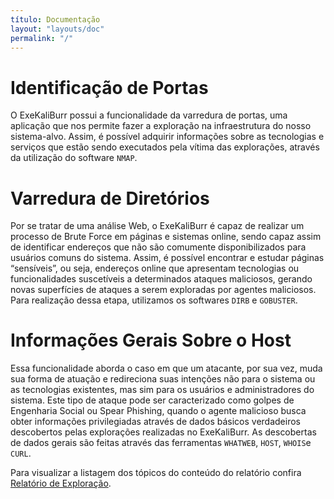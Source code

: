 ```yaml
---
título: Documentação
layout: "layouts/doc"
permalink: "/"
---
```


# Identificação de Portas

O ExeKaliBurr possui a funcionalidade da varredura de portas, uma aplicação que nos permite fazer a exploração na infraestrutura do nosso sistema-alvo. Assim, é possível adquirir informações sobre as tecnologias e serviços que estão sendo executados pela vítima das explorações, através da utilização do software `NMAP`.

# Varredura de Diretórios

Por se tratar de uma análise Web, o ExeKaliBurr é capaz de realizar um processo de Brute Force em páginas e sistemas online, sendo capaz assim de identificar endereços que não são comumente disponibilizados para usuários comuns do sistema. Assim, é possível encontrar e estudar páginas “sensíveis”, ou seja, endereços online que apresentam tecnologias ou funcionalidades suscetíveis a determinados ataques maliciosos, gerando novas superfícies de ataques a serem exploradas por agentes maliciosos. Para realização dessa etapa, utilizamos os softwares `DIRB` e `GOBUSTER`.

# Informações Gerais Sobre o Host

Essa funcionalidade aborda o caso em que um atacante, por sua vez, muda sua forma de atuação e redireciona suas intenções não para o sistema ou as tecnologias existentes, mas sim para os usuários e administradores do sistema. Este tipo de ataque pode ser caracterizado como golpes de Engenharia Social ou Spear Phishing, quando o agente malicioso busca obter informações privilegiadas através de dados básicos verdadeiros descobertos pelas explorações realizadas no ExeKaliBurr. As descobertas de dados gerais são feitas através das ferramentas `WHATWEB`, `HOST`, `WHOIS`e `CURL`.

Para visualizar a listagem dos tópicos do conteúdo do relatório confira [Relatório de Exploração](/Manual/reports.md).
